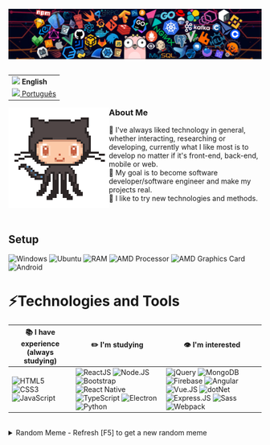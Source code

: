 <!---
- 👋 Hi, I’m @gabriel-dsdc
- 👀 I’m interested in ...
- 🌱 I’m currently learning ...
- 💞️ I’m looking to collaborate on ...
- 📫 How to reach me ...


gabriel-dsdc/gabriel-dsdc is a ✨ special ✨ repository because its `README.md` (this file) appears on your GitHub profile.
You can click the Preview link to take a look at your changes.
--->

![Header](https://raw.githubusercontent.com/gabriel-dsdc/gabriel-dsdc/main/resources/img/header_techs.png)

<table align="right">
 <tr><td><b><img src="https://cdn.jsdelivr.net/gh/hampusborgos/country-flags@main/png100px/us.png" height="13"> English</b></td></tr>
 <tr><td><a href="resources/locales/README_pt-BR.md"><img src="https://cdn.jsdelivr.net/gh/hampusborgos/country-flags@main/png100px/br.png" height="17"> Português</a></td></tr>
</table>

<img align="left" src="https://raw.githubusercontent.com/gabriel-dsdc/gabriel-dsdc/main/resources/img/octocat_dancing.gif">

### About Me
💬 I've always liked technology in general, whether interacting, researching or developing, currently what I like most is to develop no matter if it's front-end, back-end, mobile or web.  
🤔 My goal is to become software developer/software engineer and make my projects real.  
💙 I like to try new technologies and methods.  

<br />

## Setup
![Windows](https://img.shields.io/badge/Windows_10-0078D6?style=for-the-badge&logo=windows)
![Ubuntu](https://img.shields.io/badge/Ubuntu-E95420?style=for-the-badge&logo=ubuntu&logoColor=white)
![RAM](https://img.shields.io/badge/RAM-8_GB-blue?style=for-the-badge)
![AMD Processor](https://img.shields.io/badge/AMD-A8--7600-CF2324?style=for-the-badge&logo=amd&labelColor=black)
![AMD Graphics Card](https://img.shields.io/badge/Radeon-R7_Graphics-CF2324?style=for-the-badge&logo=amd&labelColor=black)
![Android](https://img.shields.io/badge/Android-3DDC84?style=for-the-badge&logo=android&logoColor=white)

# ⚡Technologies and Tools
📚 **I have experience** (always studying) | ✏️ **I'm studying** | 👁️ **I'm interested** |
----------------- | ------------ | -------------- |
![HTML5](https://img.shields.io/badge/HTML-E34F26?style=for-the-badge&logo=html5&logoColor=white) ![CSS3](https://img.shields.io/badge/CSS-1572B6?style=for-the-badge&logo=css3&logoColor=white) ![JavaScript](https://img.shields.io/badge/JavaScript-black?style=for-the-badge&logo=javascript&logoColor=F7DF1E) | ![ReactJS](https://img.shields.io/badge/ReactJS-20232A?style=for-the-badge&logo=react&logoColor=61DAFB) ![Node.JS](https://img.shields.io/badge/Node.js-43853D?style=for-the-badge&logo=node.js&logoColor=white) ![Bootstrap](https://img.shields.io/badge/Bootstrap-563D7C?style=for-the-badge&logo=bootstrap&logoColor=white) ![React Native](https://img.shields.io/badge/React_Native-282C34?style=for-the-badge&logo=react&logoColor=61DAFB) ![TypeScript](https://img.shields.io/badge/TypeScript-007ACC?style=for-the-badge&logo=typescript&logoColor=white) ![Electron](https://img.shields.io/badge/Electron-2F3241?style=for-the-badge&logo=electron&logoColor=47848F) ![Python](https://img.shields.io/badge/Python-3776AB?style=for-the-badge&logo=python&logoColor=white) | ![jQuery](https://img.shields.io/badge/jQuery-0769AD?style=for-the-badge&logo=jquery&logoColor=white) ![MongoDB](https://img.shields.io/badge/MongoDB-4EA94B?style=for-the-badge&logo=mongodb&logoColor=white) ![Firebase](https://img.shields.io/badge/Firebase-white?style=for-the-badge&logo=firebase&logoColor=FFCA28) ![Angular](https://img.shields.io/badge/Angular-DD0031?style=for-the-badge&logo=angular&logoColor=white) ![Vue.JS](https://img.shields.io/badge/Vue.js-35495E?style=for-the-badge&logo=vue.js&logoColor=4FC08D) ![dotNet](https://img.shields.io/badge/.NET-5C2D91?style=for-the-badge&logo=.net&logoColor=white) ![Express.JS](https://img.shields.io/badge/Express.js-404D59?style=for-the-badge&logo=express) ![Sass](https://img.shields.io/badge/Sass-CC6699?style=for-the-badge&logo=sass&logoColor=white) ![Webpack](https://img.shields.io/badge/Webpack-2B3A42?style=for-the-badge&logo=webpack&logoColor=8DD6F9) |

<br />
<details>
<summary>Random Meme - Refresh [F5] to get a new random meme</summary>
<a href="https://random-memer.herokuapp.com/"><img src='https://random-memer.herokuapp.com/' title="Meme" alt="Please refresh the page if the meme doesn't show up." height="400"></a>
</details>
